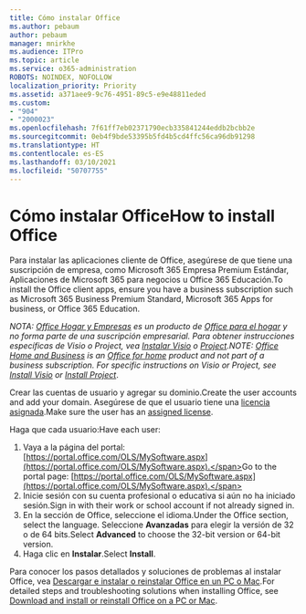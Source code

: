 ```yaml
---
title: Cómo instalar Office
ms.author: pebaum
author: pebaum
manager: mnirkhe
ms.audience: ITPro
ms.topic: article
ms.service: o365-administration
ROBOTS: NOINDEX, NOFOLLOW
localization_priority: Priority
ms.assetid: a371aee9-9c76-4951-89c5-e9e48811eded
ms.custom:
- "904"
- "2000023"
ms.openlocfilehash: 7f61ff7eb02371790ecb335841244eddb2bcbb2e
ms.sourcegitcommit: 0eb4f9bde53395b5fd4b5cd4ffc56ca96db91298
ms.translationtype: HT
ms.contentlocale: es-ES
ms.lasthandoff: 03/10/2021
ms.locfileid: "50707755"
---
```

# <a name="how-to-install-office"></a><span data-ttu-id="7789c-102">Cómo instalar Office</span><span class="sxs-lookup"><span data-stu-id="7789c-102">How to install Office</span></span>

<span data-ttu-id="7789c-103">Para instalar las aplicaciones cliente de Office, asegúrese de que tiene una suscripción de empresa, como Microsoft 365 Empresa Premium Estándar, Aplicaciones de Microsoft 365 para negocios u Office 365 Educación.</span><span class="sxs-lookup"><span data-stu-id="7789c-103">To install the Office client apps, ensure you have a business subscription such as Microsoft 365 Business Premium Standard, Microsoft 365 Apps for business, or Office 365 Education.</span></span>
  
<span data-ttu-id="7789c-104">*NOTA: [Office Hogar y Empresas](https://support.microsoft.com/office/office-for-home-and-office-for-business-plans-28cbc8cf-1332-4f04-9123-9b660abb629e) es un producto de [Office para el hogar](https://support.office.com/article/28cbc8cf-1332-4f04-9123-9b660abb629e?wt.mc_id=Alchemy_ClientDIA) y no forma parte de una suscripción empresarial. Para obtener instrucciones específicas de Visio o Project, vea [Instalar Visio](https://support.office.com/article/f98f21e3-aa02-4827-9167-ddab5b025710) o [Project](https://support.office.com/article/7059249b-d9fe-4d61-ab96-5c5bf435f281)*.</span><span class="sxs-lookup"><span data-stu-id="7789c-104">*NOTE: [Office Home and Business](https://support.microsoft.com/office/office-for-home-and-office-for-business-plans-28cbc8cf-1332-4f04-9123-9b660abb629e) is an [Office for home](https://support.office.com/article/28cbc8cf-1332-4f04-9123-9b660abb629e?wt.mc_id=Alchemy_ClientDIA) product and not part of a business subscription. For specific instructions on Visio or Project, see [Install Visio](https://support.office.com/article/f98f21e3-aa02-4827-9167-ddab5b025710) or [Install Project](https://support.office.com/article/7059249b-d9fe-4d61-ab96-5c5bf435f281)*.</span></span>

<span data-ttu-id="7789c-105">Crear las cuentas de usuario y agregar su dominio.</span><span class="sxs-lookup"><span data-stu-id="7789c-105">Create the user accounts and add your domain.</span></span> <span data-ttu-id="7789c-106">Asegúrese de que el usuario tiene una [licencia asignada](https://docs.microsoft.com/microsoft-365/admin/add-users/add-users).</span><span class="sxs-lookup"><span data-stu-id="7789c-106">Make sure the user has an [assigned license](https://docs.microsoft.com/microsoft-365/admin/add-users/add-users).</span></span>

<span data-ttu-id="7789c-107">Haga que cada usuario:</span><span class="sxs-lookup"><span data-stu-id="7789c-107">Have each user:</span></span>

1. <span data-ttu-id="7789c-108">Vaya a la página del portal: [https://portal.office.com/OLS/MySoftware.aspx](https://portal.office.com/OLS/MySoftware.aspx).</span><span class="sxs-lookup"><span data-stu-id="7789c-108">Go to the portal page: [https://portal.office.com/OLS/MySoftware.aspx](https://portal.office.com/OLS/MySoftware.aspx).</span></span>
2. <span data-ttu-id="7789c-109">Inicie sesión con su cuenta profesional o educativa si aún no ha iniciado sesión.</span><span class="sxs-lookup"><span data-stu-id="7789c-109">Sign in with their work or school account if not already signed in.</span></span>
3. <span data-ttu-id="7789c-110">En la sección de Office, seleccione el idioma.</span><span class="sxs-lookup"><span data-stu-id="7789c-110">Under the Office section, select the language.</span></span> <span data-ttu-id="7789c-111">Seleccione **Avanzadas** para elegir la versión de 32 o de 64 bits.</span><span class="sxs-lookup"><span data-stu-id="7789c-111">Select **Advanced** to choose the 32-bit version or 64-bit version.</span></span>
4. <span data-ttu-id="7789c-112">Haga clic en **Instalar**.</span><span class="sxs-lookup"><span data-stu-id="7789c-112">Select **Install**.</span></span>

<span data-ttu-id="7789c-113">Para conocer los pasos detallados y soluciones de problemas al instalar Office, vea [Descargar e instalar o reinstalar Office en un PC o Mac](https://support.office.com/article/4414eaaf-0478-48be-9c42-23adc4716658?wt.mc_id=Alchemy_ClientDIA).</span><span class="sxs-lookup"><span data-stu-id="7789c-113">For detailed steps and troubleshooting solutions when installing Office, see [Download and install or reinstall Office on a PC or Mac](https://support.office.com/article/4414eaaf-0478-48be-9c42-23adc4716658?wt.mc_id=Alchemy_ClientDIA).</span></span>
